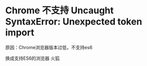 # Chrome 不支持 Uncaught SyntaxError: Unexpected token import

原因：Chrome浏览器版本过低，不支持es6

换成支持ES6的浏览器 火狐

